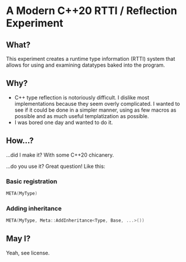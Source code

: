 # A Modern C++20 RTTI / Reflection Experiment

## What?

This experiment creates a runtime type information (RTTI) system that allows for using and examining datatypes baked into the program.

## Why?

- C++ type reflection is notoriously difficult. I dislike most implementations because they seem overly complicated. I wanted to see if it could be done in a simpler manner, using as few macros as possible and as much useful templatization as possible.
- I was bored one day and wanted to do it.

## How...?

...did I make it? With some C++20 chicanery.

...do you use it? Great question! Like this:

### Basic registration
```c++
META(MyType)
```

### Adding inheritance
```c++
META(MyType, Meta::AddInheritance<Type, Base, ...>())
```

## May I?

Yeah, see license.
